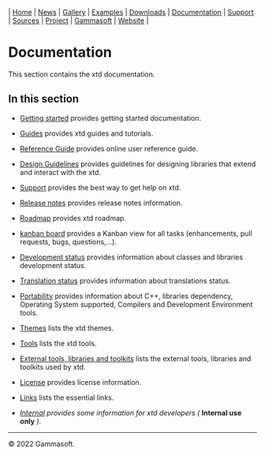 | [Home](home.md) | [News](news.md) | [Gallery](gallery.md) | [Examples](examples.md) | [Downloads](downloads.md) | [Documentation](documentation.md) | [Support](support.md) | [Sources](https://github.com/gammasoft71/xtd) | [Project](https://sourceforge.net/projects/xtdpro/) | [Gammasoft](gammasoft.md) | [Website](https://gammasoft71.wixsite.com/xtdpro) |

# Documentation

This section contains the xtd documentation. ​

## In this section

* [Getting started](getting_started.md) provides getting started documentation.
* [Guides](guides.md) provides xtd guides and tutorials.
* [Reference Guide](https://codedocs.xyz/gammasoft71/xtd/index.html) provides online user reference guide.
* [Design Guidelines](design_guidelines.md) provides guidelines for designing libraries that extend and interact with the xtd.
* [Support](https://github.com/gammasoft71/xtd/issues) provides the best way to get help on xtd.
* [Release notes](release_notes.md) provides release notes information.
* [Roadmap](roadmap.md) provides xtd roadmap.
* [kanban board](https://github.com/users/gammasoft71/projects/3) provides a Kanban view for all tasks (enhancements, pull requests, bugs, questions,...).
* [Development status](development_status.md) provides information about classes and libraries development status.
* [Translation status](translations_status.md) provides information about translations status.
* [Portability](portability.md) provides information about C++, libraries dependency, Operating System supported, Compilers and Development Environment tools.
* [Themes](themes.md) lists the xtd themes.
* [Tools](tools.md) lists the xtd tools.
* [External tools, libraries and toolkits](external_tools_libraries_and_toolkits.md) lists the external tools, libraries and toolkits used by xtd.
* [License](license.md) provides license information.
* [Links](links.md) lists the essential links.


* [*Internal*](internal/README.md) *provides some information for xtd developers (* **Internal use only** *).*

______________________________________________________________________________________________

© 2022 Gammasoft.
